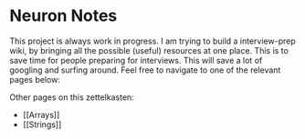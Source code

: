 # Neuron Notes



This project is always work in progress.
I am trying to build a interview-prep wiki, by bringing all the possible (useful) resources at one place.
This is to save time for people preparing for interviews. This will save a lot of googling and surfing around.
Feel free to navigate to one of the relevant pages below:

Other pages on this zettelkasten:

- [[Arrays]]
- [[Strings]]

